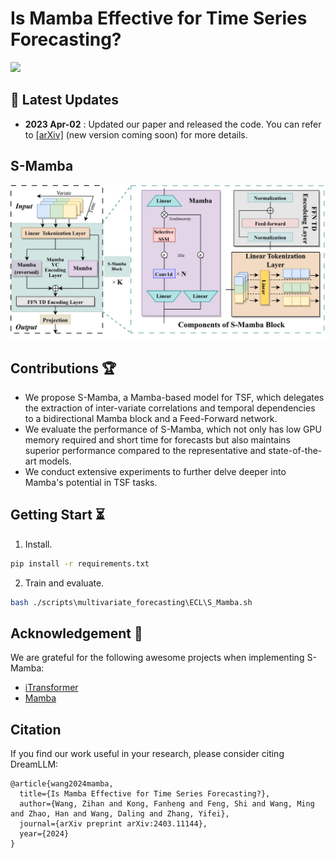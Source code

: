 # Is Mamba Effective for Time Series Forecasting?

<a href='https://arxiv.org/abs/2403.11144'><img src='https://img.shields.io/badge/Paper-Arxiv-red'></a>

## :loudspeaker: Latest Updates

- **2023 Apr-02** : Updated our paper and released the code. You can refer to [[arXiv]](https://arxiv.org/abs/2403.11144) (new version coming soon) for more details.

## S-Mamba

![model](assets/S-Mamba.png)

## Contributions :trophy:

- We propose S-Mamba, a Mamba-based model for TSF, which delegates the extraction of inter-variate correlations and temporal dependencies to a bidirectional Mamba block and a Feed-Forward network. 
- We evaluate the performance of S-Mamba, which not only has low GPU memory required and short time for forecasts but also maintains superior performance compared to the representative and state-of-the-art models. 
- We conduct extensive experiments to further delve deeper into Mamba's potential in TSF tasks.

## Getting Start :hourglass_flowing_sand:

1. Install.

```bash
pip install -r requirements.txt
```

2. Train and evaluate.

```bash
bash ./scripts\multivariate_forecasting\ECL\S_Mamba.sh
```


## Acknowledgement :pray:

We are grateful for the following awesome projects when implementing S-Mamba:

- [iTransformer](https://github.com/thuml/iTransformer)
- [Mamba](https://github.com/state-spaces/mamba)

## Citation  
If you find our work  useful in your research, please consider citing DreamLLM:
```
@article{wang2024mamba,
  title={Is Mamba Effective for Time Series Forecasting?},
  author={Wang, Zihan and Kong, Fanheng and Feng, Shi and Wang, Ming and Zhao, Han and Wang, Daling and Zhang, Yifei},
  journal={arXiv preprint arXiv:2403.11144},
  year={2024}
}
```